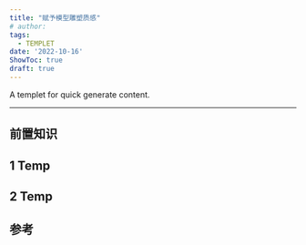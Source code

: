 ```yaml
---
title: "赋予模型雕塑质感"
# author: 
tags:
  - TEMPLET
date: '2022-10-16'
ShowToc: true
draft: true
---
```

A templet for quick generate content.
<!--more-->

---

## 前置知识

## 1 Temp

## 2 Temp

## 参考